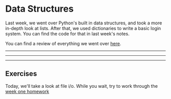 # Data Structures
Last week, we went over Python's built in data structures, and took a more in-depth look at lists. 
After that, we used dictionaries to write a basic login system. You can find the code for that in last 
week's notes.  

You can find a review of everything we went over [here](https://docs.python.org/3/tutorial/datastructures.html).  


---
---
---

## Exercises  
Today, we'll take a look at file i/o. While you wait, try to work through the [week one homework](http://www.eecs.ucf.edu/JuniorKnights/c-language/)